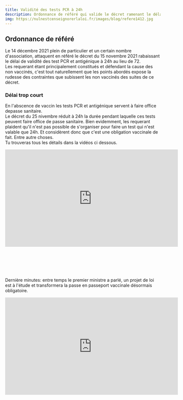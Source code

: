 ```yaml
---
title: Validité des tests PCR à 24h
description: Ordonnance de référé qui valide le décret ramenant le délai de validité des tests à 24h, ainsi que la troisième dose pour les plus 65 ans.
img: https://nulnestcenseignorerlaloi.fr/images/blog/refere1412.jpg
---
```

   
## Ordonnance de référé   
   
Le 14 décembre 2021 plein de particulier et un certain nombre d'association, attaquent en référé le décret du 15 novembre 2021 rabaissant le délai de validité des test PCR et antigénique à 24h au lieu de 72.   
Les requerant étant principalement constitués et défendant la cause des non vaccinés, c'est tout naturellement que les points abordés expose la rudesse des contraintes que subissent les non vaccinés des suites de ce décret.   
   
   
### Délai trop court   
   
En l'abscence de vaccin les tests PCR et antigénique servent à faire office depasse sanitaire.   
Le décret du 25 nivembre réduit à 24h la durée pendant laquelle ces tests peuvent faire office de passe sanitaire. Bien evidemment, les requerant plaident qu'il n'est pas possible de s'organiser pour faire un test qui n'est valable que 24h. Et considèrent donc que c'est une obligation vaccinale de fait. Entre autre choses.   
Tu trouveras tous les détails dans la vidéos ci dessous.      
   



<div class="vdo">
  <iframe width="560" height="315" src="https://www.youtube.com/embed/P-kLGLyBLV0" title="YouTube video player" frameborder="0" allow="accelerometer; autoplay; clipboard-write; encrypted-media; gyroscope; picture-in-picture" allowfullscreen></iframe>
</div>   
   
   
   <br><br><br><br>   
   Dernière minutes: entre temps le premier ministre a parlé, un projet de loi est à l'étude et transformera la passe en passeport vaccinale désormais obligatoire.   

<div class="vdo">
<iframe width="560" height="315" src="https://www.youtube.com/embed/4-NGXN8j0m4" title="YouTube video player" frameborder="0" allow="accelerometer; autoplay; clipboard-write; encrypted-media; gyroscope; picture-in-picture" allowfullscreen></iframe> 
</div>   
   
   
